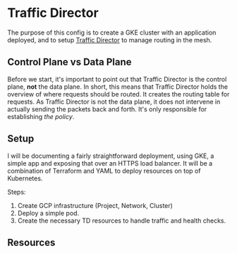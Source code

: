 # Traffic Director

The purpose of this config is to create a GKE cluster with an application deployed, and to setup [Traffic Director](https://cloud.google.com/traffic-director/docs/overview) to manage routing in the mesh.  

## Control Plane vs Data Plane
Before we start, it's important to point out that Traffic Director is the control plane, **not** the data plane.  In short, this means that Traffic Director holds the overview of where requests should be routed.  It creates the routing table for requests.  As Traffic Director is not the data plane, it does not intervene in actually sending the packets back and forth.  It's only responsible for establishing *the policy*.  

## Setup
I will be documenting a fairly straightforward deployment, using GKE, a simple app and exposing that over an HTTPS load balancer.  It will be a combination of Terraform and YAML to deploy resources on top of Kubernetes.

Steps:
1. Create GCP infrastructure (Project, Network, Cluster)
2. Deploy a simple pod.
3. Create the necessary TD resources to handle traffic and health checks.

## Resources

